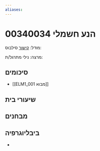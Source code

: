 ```yaml
---
aliases:
---
```

# הנע חשמלי 00340034

מודל: [קישור](https://moodle24.technion.ac.il/course/view.php?id=2376)
סילבוס:

מרצה: נילי
מתרגל/ת: 

## סיכומים
- [[ELM1_001 מבוא]]

## שיעורי בית

## מבחנים

## ביבליוגרפיה
- 